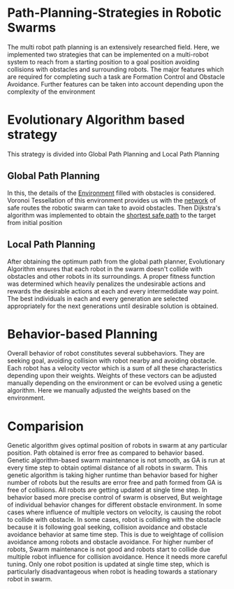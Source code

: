 # Path-Planning-Strategies in Robotic Swarms
The multi robot path planning is an extensively researched field. Here, we implemented two strategies that can be implemented on a multi-robot system to reach from a starting position to a goal position avoiding collisions with obstacles and surrounding robots. The major features which are required for completing such a task are Formation Control and Obstacle Avoidance. Further features can be taken into account depending upon the complexity of the environment
# Evolutionary Algorithm based strategy
This strategy is divided into Global Path Planning and Local Path Planning
## Global Path Planning
In this, the details of the [Environment](/Images/Environment.jpg) filled with obstacles is considered. Voronoi Tessellation of this environment provides us with the [network](/Images/Tessellated.jpg) of safe routes the robotic swarm can take to avoid obstacles. Then Dijkstra's algorithm was implemented to obtain the [shortest safe path](/Images/shortest_safe.jpg) to the target from initial position
## Local Path Planning
After obtaining the optimum path from the global path planner, Evolutionary Algorithm ensures that each robot in the swarm doesn't collide with obstacles and other robots in its surroundings. A proper fitness function was determined which heavily penalizes the undesirable actions and rewards the desirable actions at each and every intermeddiate way point. The best individuals in each and every generation are selected appropriately for the next generations until desirable solution is obtained. 
# Behavior-based Planning
Overall behavior of robot constitutes several subbehaviors. They are seeking goal, avoiding collision with robot nearby and avoiding obstacle. Each robot has a velocity vector which is a sum of all these characteristics depending upon their weights. Weights of these vectors can be adjusted manually depending on the environment or can be evolved using
a genetic algorithm. Here we manually adjusted the weights based on the environment.
# Comparision
Genetic algorithm gives optimal position of robots in swarm at any particular position. Path obtained is error free as compared to behavior based. Genetic
algorithm-based swarm maintenance is not smooth, as GA is run at every time step to obtain optimal distance of all robots in swarm. This genetic algorithm is taking
higher runtime than behavior based for higher number of robots but the results are error free and path formed from GA is free of collisions. All robots are getting
updated at single time step. In behavior based more precise control of swarm is observed, But weightage of individual behavior changes for different obstacle environment. In
some cases where influence of multiple vectors on velocity, is causing the robot to collide with obstacle. In some cases, robot is colliding with the obstacle because
it is following goal seeking, collision avoidance and obstacle avoidance behavior at same time step. This is due to weightage of collision avoidance among robots
and obstacle avoidance. For higher number of robots, Swarm maintenance is not good and robots start to collide due multiple robot influence for collision avoidance. Hence it needs more careful tuning. Only one robot position is updated at single time step, which is particularly disadvantageous when robot is heading towards a stationary robot in swarm.

